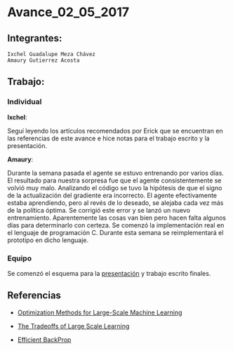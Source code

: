 # Avance_02_05_2017
## Integrantes:

    Ixchel Guadalupe Meza Chávez  
    Amaury Gutierrez Acosta  

## Trabajo:
### Individual

**Ixchel**:  

Seguí leyendo los artículos recomendados por Erick que se encuentran en las referencias de este avance e hice notas para el trabajo escrito y la presentación.

**Amaury**:

Durante la semana pasada el agente se estuvo entrenando por varios días. El resultado para nuestra sorpresa fue que el agente consistentemente se volvió muy malo. Analizando el código se tuvo la hipótesis de que el signo de la actualización del gradiente era incorrecto. El agente efectivamente estaba aprendiendo, pero al revés de lo deseado, se alejaba cada vez más de la política óptima. Se corrigió este error y se lanzó un nuevo entrenamiento. Aparentemente las cosas van bien pero hacen falta algunos días para determinarlo con certeza. Se comenzó la implementación real en el lenguaje de programación C. Durante esta semana se reimplementará el prototipo en dicho lenguaje.

### Equipo

Se comenzó el esquema para la [presentación](https://github.com/ixime/reveal.js) y trabajo escrito finales.

 ## Referencias
 
 - [Optimization Methods for Large-Scale Machine Learning](http://leon.bottou.org/publications/pdf/tr-optml-2016.pdf)

 - [The Tradeoffs of Large Scale Learning](http://leon.bottou.org/publications/pdf/nips-2007.pdf)

 - [Efficient BackProp](http://yann.lecun.com/exdb/publis/pdf/lecun-98b.pdf)

